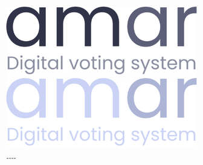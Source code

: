 <p align="center">
    <img src="./git_assets/logo_light.svg#gh-light-mode-only" alt="AMAR Digital Voting System"/>
    <img src="./git_assets/logo_dark.svg#gh-dark-mode-only" alt="AMAR Digital Voting System"/>
</p>
----
